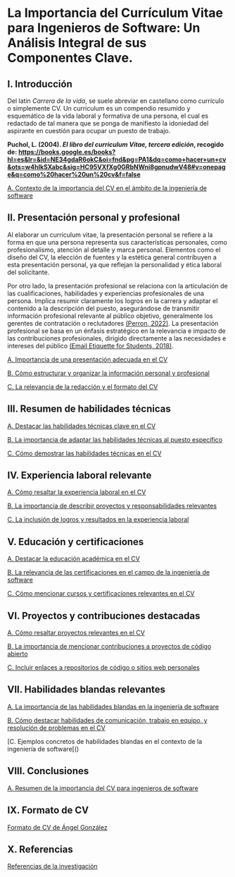 # La Importancia del Currículum Vitae para Ingenieros de Software: Un Análisis Integral de sus Componentes Clave.

## I. Introducción 

Del latin *Carrera de la vida*, se suele abreviar en castellano como currículo o simplemente CV.
Un curriculum es un compendio resumido y esquemático de la vida laboral y formativa de una persona, el cual es redactado de tal manera que se ponga de manifiesto la idoniedad del aspirante en cuestión para ocupar un puesto de trabajo.

**Puchol, L. (2004). *El libro del curriculum Vitae, tercera edición*, recogido de: https://books.google.es/books?hl=es&lr=&id=NE34gdaR6okC&oi=fnd&pg=PA1&dq=como+hacer+un+cv&ots=w4hIkSXabc&sig=HC95VXfXg0GRbNWni8gpnudwV48#v=onepage&q=como%20hacer%20un%20cv&f=false**

[A. Contexto de la importancia del CV en el ámbito de la ingeniería de software](https://github.com/AlbertGlz23/CV/blob/main/Introducci%C3%B3n/Contexto%20de%20la%20importancia%20del%20CV%20en%20el%20%C3%A1mbito%20de%20la%20ingenier%C3%ADa%20de%20software.md)


## II. Presentación personal y profesional

Al elaborar un currículum vitae, la presentación personal se refiere a la forma en que una persona representa sus características personales, como profesionalismo, atención al detalle y marca personal. Elementos como el diseño del CV, la elección de fuentes y la estética general contribuyen a esta presentación personal, ya que reflejan la personalidad y ética laboral del solicitante.

Por otro lado, la presentación profesional se relaciona con la articulación de las cualificaciones, habilidades y experiencias profesionales de una persona. Implica resumir claramente los logros en la carrera y adaptar el contenido a la descripción del puesto, asegurándose de transmitir información profesional relevante al público objetivo, generalmente los gerentes de contratación o reclutadores [(Perron, 2022)](https://uxdesign.cc/the-design-of-high-stakes-career-materials-3688b6503f5). La presentación profesional se basa en un énfasis estratégico en la relevancia e impacto de las contribuciones profesionales, dirigido directamente a las necesidades e intereses del público [(Email Etiquette for Students, 2018)](https://owl.purdue.edu/owl/general_writing/academic_writing/email_etiquette_for_students.html).

[A. Importancia de una presentación adecuada en el CV](https://github.com/AlbertGlz23/CV/blob/main/II.%20Presentaci%C3%B3n%20personal%20y%20profesional/Importancia%20de%20una%20presentaci%C3%B3n%20adecuada%20en%20el%20CV.md)

[B. Cómo estructurar y organizar la información personal y profesional](https://github.com/AlbertGlz23/CV/blob/main/II.%20Presentaci%C3%B3n%20personal%20y%20profesional/C%C3%B3mo%20estructurar%20y%20organizar%20la%20informaci%C3%B3n%20personal%20y%20profesional.md)

[C. La relevancia de la redacción y el formato del CV](https://github.com/AlbertGlz23/CV/blob/main/II.%20Presentaci%C3%B3n%20personal%20y%20profesional/La%20relevancia%20de%20la%20redacci%C3%B3n%20y%20el%20formato%20del%20CV.md)

## III. Resumen de habilidades técnicas

[A. Destacar las habilidades técnicas clave en el CV]()

[B. La importancia de adaptar las habilidades técnicas al puesto específico]()

[C. Cómo demostrar las habilidades técnicas en el CV]()

## IV. Experiencia laboral relevante


[A. Cómo resaltar la experiencia laboral en el CV]()

[B. La importancia de describir proyectos y responsabilidades relevantes]()

[C. La inclusión de logros y resultados en la experiencia laboral]()

## V. Educación y certificaciones


[A. Destacar la educación académica en el CV]()

[B. La relevancia de las certificaciones en el campo de la ingeniería de software]()

[C. Cómo mencionar cursos y certificaciones relevantes en el CV]()

## VI. Proyectos y contribuciones destacadas


[A. Cómo resaltar proyectos relevantes en el CV]()

[B. La importancia de mencionar contribuciones a proyectos de código abierto]()

[C. Incluir enlaces a repositorios de código o sitios web personales]()

## VII. Habilidades blandas relevantes


[A. La importancia de las habilidades blandas en la ingeniería de software]()

[B. Cómo destacar habilidades de comunicación, trabajo en equipo, y resolución de problemas en el CV]()

[C. Ejemplos concretos de habilidades blandas en el contexto de la ingeniería de software[()

## VIII. Conclusiones

[A. Resumen de la importancia del CV para ingenieros de software]()

## IX. Formato de CV

[Formato de CV de Ángel González]()

## X. Referencias

[Referencias de la investigación]()
